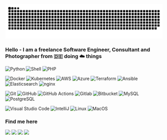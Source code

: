 ![Snake animation](https://raw.githubusercontent.com/katzefudder/katzefudder/output/github-contribution-grid-snake.svg)

### Hello - I am a freelance Software Engineer, Consultant and Photographer from 🇩🇪 doing ☁️ things

![Python](https://img.shields.io/badge/-Python-05122A?style=flat&logo=python) ![Shell](https://img.shields.io/badge/Shell-05122A?style=flat&logo=gnu-bash&logoColor=white) ![PHP](https://img.shields.io/badge/-PHP-05122A?style=flat&logo=PHP)
&nbsp;

![Docker](https://img.shields.io/badge/-Docker-05122A?style=flat&logo=docker) ![Kubernetes](https://img.shields.io/badge/-Kubernetes-05122A?style=flat&logo=kubernetes) ![AWS](https://img.shields.io/badge/Amazon_AWS-232F3E?style=flat&logo=amazon-aws&logoColor=white) ![Azure](https://img.shields.io/badge/Microsoft_Azure-0089D6?style=flat&logo=microsoft-azure&logoColor=white) ![Terraform](https://img.shields.io/badge/-Terraform-05122A?style=flat&logo=Terraform) ![Ansible](https://img.shields.io/badge/-Ansible-05122A?style=flat&logo=Ansible) ![Elasticsearch](https://img.shields.io/badge/Elastic_Search-005571?style=flat&logo=elasticsearch&logoColor=white) ![nginx](https://img.shields.io/badge/nginx-005571?style=flat&logo=nginx&logoColor=white) 

![Git](https://img.shields.io/badge/-Git-05122A?style=flat&logo=git) ![GitHub](https://img.shields.io/badge/-GitHub-05122A?style=flat&logo=github) ![GitHub Actions](https://img.shields.io/badge/GitHub%20Actions%20-05122A?style=flat&logo=github-actions&logoColor=white) ![Gitlab](https://img.shields.io/badge/-Gitlab-05122A?style=flat&logo=gitlab) ![Bitbucket](https://img.shields.io/badge/-Bitbucket-05122A?style=flat&logo=bitbucket) ![MySQL](https://img.shields.io/badge/-MySQL-05122A?style=flat&logo=mysql&logoColor=white) ![PostgreSQL](https://img.shields.io/badge/-PostgreSQL-05122A?style=flat&logo=postgresql)

![Visual Studio Code](https://img.shields.io/badge/-Visual%20Studio%20Code-05122A?style=flat&logo=visual-studio-code&logoColor=007ACC) ![IntelliJ](https://img.shields.io/badge/-PhpStorm-05122A?style=flat&logo=jetbrains) ![Linux](https://img.shields.io/badge/-Linux-05122A?style=flat&logo=linux&logoColor=white) ![MacOS](https://img.shields.io/badge/-MacOS-05122A?style=flat&logo=apple)&nbsp;

### Find me here
<p align="left">
<a href="https://www.linkedin.com/in/floriandehn/"><img src="https://img.shields.io/badge/Flo-Dehn?style=flat&logo=Linkedin&logoColor=white"/></a>
<a href="https://www.flickr.com/photos/katzenfutter/"><img src="https://img.shields.io/static/v1?style=for-the-badge&message=Flickr&color=0063DC&logo=Flickr&logoColor=FFFFFF&label="></a>
<a href="https://www.instagram.com/katzefudder/"><img src="https://img.shields.io/static/v1?style=for-the-badge&message=Instagram&color=E4405F&logo=Instagram&logoColor=FFFFFF&label="/></a>
<a href="mailto:spam@katzefudder.de"><img src="https://img.shields.io/badge/-spam@katzefudder.de-D14836?style=flat&logo=Gmail&logoColor=white"/></a>
</p>
